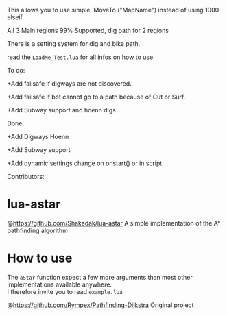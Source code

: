 This allows you to use simple, MoveTo ("MapName") instead of using 1000 elseif.

All 3 Main regions 99% Supported, dig path for 2 regions

There is a setting system for dig and bike path.

read the `LoadMe_Test.lua` for all infos on how to use.

To do:

+Add failsafe if digways are not discovered.

+Add failsafe if bot cannot go to a path because of Cut or Surf.

+Add Subway support and hoenn digs

Done:

+Add Digways Hoenn

+Add Subway support

+Add dynamic settings change on onstart() or in script

Contributors:

# lua-astar
@https://github.com/Shakadak/lua-astar
A simple implementation of the A* pathfinding algorithm

# How to use
The `aStar` function expect a few more arguments than most other implementations available anywhere.  
I therefore invite you to read `example.lua`

@https://github.com/Rympex/Pathfinding-Dijkstra
Original project
